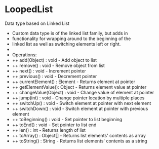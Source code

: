 # LoopedList
Data type based on Linked List

 * Custom data type is of the linked list family, but adds in 
 * functionality for wrapping around to the beginning of the
 * linked list as well as switching elements left or right.
 * 
 * Operations:
 *  ++ add(Object) : void		    	- Add object to list
 *  ++ remove()	   : void		    	- Remove object from list
 *  ++ next()	   : void		      	- Increment pointer
 *  ++ previous()  : void	    		- Decrement pointer
 *  ++ currentElement() : Element	- Returns element at pointer
 *  ++ getElementValue(): Object	- Returns element value at pointer
 *  ++ changeValue(Object) : void	- Change value of element at pointer
 *  ++ jump(int)     : void 		  - Change pointer location by multiple places
 *  ++ switchUp()	 : void		    	- Switch element at pointer with next element
 *  ++ switchDown()  : void		  	- Switch element at pointer with previous element
 *  ++ toBeginning() : void		  	- Set pointer to list beginning
 *  ++ toEnd()		 : void		    	- Set pointer to list end
 *  ++ len()   		 : int			    - Returns length of list
 *  ++ toArray() 	 : Object[]	  	- Returns list elements' contents as array
 *  ++ toString()	 : String		    - Returns list elements' contents as a string
